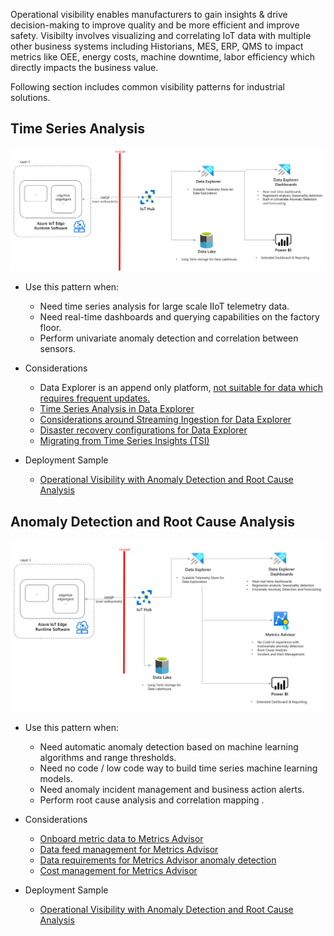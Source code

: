 Operational visibility enables manufacturers to gain insights & drive decision-making to improve quality and be more efficient and improve safety. Visibilty involves visualizing and correlating IoT data with multiple other business systems including Historians, MES, ERP, QMS to impact metrics like OEE, energy costs, machine downtime, labor efficiency which directly impacts the business value.

Following section includes common visibility patterns for industrial solutions. 

## Time Series Analysis

![Time Series Analysis](images/condition-monitoring.png)

- Use this pattern when:
    - Need time series analysis for large scale IIoT telemetry data.
    - Need real-time dashboards and querying capabilities on the factory floor.
    - Perform univariate anomaly detection and correlation between sensors.

- Considerations
    - Data Explorer is an append only platform, [not suitable for data which requires frequent updates.](https://docs.microsoft.com/en-us/azure/data-explorer/data-explorer-overview) 
    - [Time Series Analysis in Data Explorer](https://docs.microsoft.com/en-us/azure/data-explorer/time-series-analysis)
    - [Considerations around Streaming Ingestion for Data Explorer](https://docs.microsoft.com/en-us/azure/data-explorer/ingest-data-streaming?tabs=azure-portal%2Ccsharp)
    - [Disaster recovery configurations for Data Explorer](https://docs.microsoft.com/en-us/azure/data-explorer/business-continuity-overview#disaster-recovery-configurations)
    - [Migrating from Time Series Insights (TSI)](https://docs.microsoft.com/en-us/azure/time-series-insights/migration-to-adx)
    
- Deployment Sample
    - [Operational Visibility with Anomaly Detection and Root Cause Analysis](https://github.com/Azure-Samples/industrial-iot-patterns/tree/main/2_OperationalVisibility)


## Anomaly Detection and Root Cause Analysis

![Anomaly Detection and RCA](images/operational-visibility-sample.png)

- Use this pattern when:
    - Need automatic anomaly detection based on machine learning algorithms and range thresholds.
    - Need no code / low code way to build time series machine learning models.
    - Need anomaly incident management and business action alerts.
    - Perform root cause analysis and correlation mapping .

- Considerations
    - [Onboard metric data to Metrics Advisor](https://docs.microsoft.com/en-us/azure/applied-ai-services/metrics-advisor/how-tos/onboard-your-data)
    - [Data feed management for Metrics Advisor](https://docs.microsoft.com/en-us/azure/applied-ai-services/metrics-advisor/how-tos/manage-data-feeds)
    - [Data requirements for Metrics Advisor anomaly detection](https://docs.microsoft.com/en-us/azure/applied-ai-services/metrics-advisor/faq#how-much-data-is-needed-for-metrics-advisor-to-start-anomaly-detection-)
    - [Cost management for Metrics Advisor](https://docs.microsoft.com/en-us/azure/applied-ai-services/metrics-advisor/cost-management#key-points-about-cost-management-and-pricing)
    
- Deployment Sample
    - [Operational Visibility with Anomaly Detection and Root Cause Analysis](https://github.com/Azure-Samples/industrial-iot-patterns/tree/main/2_OperationalVisibility)